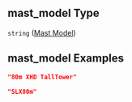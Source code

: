 ## mast_model Type

`string` ([Mast Model](iea43_wra_data_model-properties-measurement-location-measurement-location-properties-mast-properties-properties-mast-model.md))

## mast_model Examples

```json
"80m XHD TallTower"
```

```json
"SLX80m"
```
